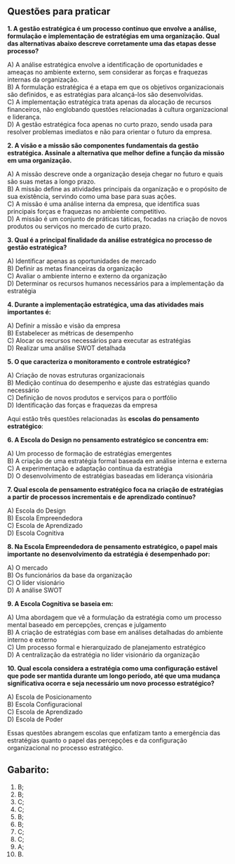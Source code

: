 ## Questões para praticar

**1. A gestão estratégica é um processo contínuo que envolve a análise, formulação e implementação de estratégias em uma organização. Qual das alternativas abaixo descreve corretamente uma das etapas desse processo?**

A) A análise estratégica envolve a identificação de oportunidades e ameaças no ambiente externo, sem considerar as forças e fraquezas internas da organização.  
B) A formulação estratégica é a etapa em que os objetivos organizacionais são definidos, e as estratégias para alcançá-los são desenvolvidas.  
C) A implementação estratégica trata apenas da alocação de recursos financeiros, não englobando questões relacionadas à cultura organizacional e liderança.  
D) A gestão estratégica foca apenas no curto prazo, sendo usada para resolver problemas imediatos e não para orientar o futuro da empresa.


**2. A visão e a missão são componentes fundamentais da gestão estratégica. Assinale a alternativa que melhor define a função da **missão** em uma organização.**

A) A missão descreve onde a organização deseja chegar no futuro e quais são suas metas a longo prazo.  
B) A missão define as atividades principais da organização e o propósito de sua existência, servindo como uma base para suas ações.  
C) A missão é uma análise interna da empresa, que identifica suas principais forças e fraquezas no ambiente competitivo.  
D) A missão é um conjunto de práticas táticas, focadas na criação de novos produtos ou serviços no mercado de curto prazo.

**3. Qual é a principal finalidade da **análise estratégica** no processo de gestão estratégica?**

A) Identificar apenas as oportunidades de mercado  
B) Definir as metas financeiras da organização  
C) Avaliar o ambiente interno e externo da organização  
D) Determinar os recursos humanos necessários para a implementação da estratégia  

**4. Durante a **implementação estratégica**, uma das atividades mais importantes é:**

A) Definir a missão e visão da empresa  
B) Estabelecer as métricas de desempenho  
C) Alocar os recursos necessários para executar as estratégias  
D) Realizar uma análise SWOT detalhada  

**5. O que caracteriza o **monitoramento e controle estratégico**?**

A) Criação de novas estruturas organizacionais  
B) Medição contínua do desempenho e ajuste das estratégias quando necessário  
C) Definição de novos produtos e serviços para o portfólio  
D) Identificação das forças e fraquezas da empresa  

Aqui estão três questões relacionadas às **escolas do pensamento estratégico**:

**6. A **Escola do Design** no pensamento estratégico se concentra em:**

A) Um processo de formação de estratégias emergentes  
B) A criação de uma estratégia formal baseada em análise interna e externa  
C) A experimentação e adaptação contínua da estratégia  
D) O desenvolvimento de estratégias baseadas em liderança visionária  

**7. Qual escola de pensamento estratégico foca na criação de estratégias a partir de processos **incrementais** e de **aprendizado contínuo**?**

A) Escola do Design  
B) Escola Empreendedora  
C) Escola de Aprendizado  
D) Escola Cognitiva  

**8. Na **Escola Empreendedora** de pensamento estratégico, o papel mais importante no desenvolvimento da estratégia é desempenhado por:**

A) O mercado  
B) Os funcionários da base da organização  
C) O líder visionário  
D) A análise SWOT  

**9. A **Escola Cognitiva** se baseia em:**

A) Uma abordagem que vê a formulação da estratégia como um processo mental baseado em percepções, crenças e julgamento  
B) A criação de estratégias com base em análises detalhadas do ambiente interno e externo  
C) Um processo formal e hierarquizado de planejamento estratégico  
D) A centralização da estratégia no líder visionário da organização  


**10. Qual escola considera a estratégia como uma **configuração estável** que pode ser mantida durante um longo período, até que uma mudança significativa ocorra e seja necessário um novo processo estratégico?**

A) Escola de Posicionamento  
B) Escola Configuracional  
C) Escola de Aprendizado  
D) Escola de Poder  

Essas questões abrangem escolas que enfatizam tanto a emergência das estratégias quanto o papel das percepções e da configuração organizacional no processo estratégico.

## Gabarito:

1) B;
2) B;
3) C;
4) C;
5) B;
6) B;
7) C;
8) C;
9) A;
10) B.


